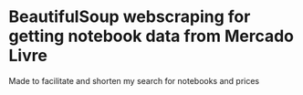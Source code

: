 # BeautifulSoup webscraping for getting notebook data from Mercado Livre

Made to facilitate and shorten my search for notebooks and prices
